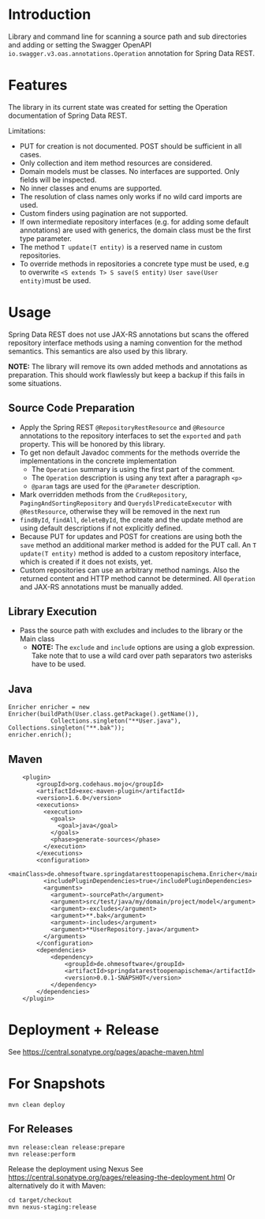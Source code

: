 # Introduction

Library and command line for scanning a source path and sub directories and adding or
setting the Swagger OpenAPI `io.swagger.v3.oas.annotations.Operation` annotation for Spring Data REST.

# Features

The library in its current state was created for setting the Operation documentation of Spring Data REST.

Limitations:

* PUT for creation is not documented. POST should be sufficient in all cases.
* Only collection and item method resources are considered.
* Domain models must be classes. No interfaces are supported. Only fields will be inspected.
* No inner classes and enums are supported.
* The resolution of class names only works if no wild card imports are used.
* Custom finders using pagination are not supported.
* If own intermediate repository interfaces (e.g. for adding some default annotations) are used with generics, the domain 
class must be the first type parameter.  
* The method `T update(T entity)` is a reserved name in custom repositories.
* To override methods in repositories a concrete type must be used, 
e.g to overwrite `<S extends T> S save(S entity)` `User save(User entity)`must be used.

# Usage

Spring Data REST does not use JAX-RS annotations but scans the offered repository interface methods using a naming convention for the method semantics.
This semantics are also used by this library. 

__NOTE:__ The library will remove its own added methods and annotations as preparation. This should work flawlessly but keep 
a backup if this fails in some situations. 
 
## Source Code Preparation

* Apply the Spring REST `@RepositoryRestResource` and `@Resource` annotations to the repository interfaces to set the `exported` 
and `path` property. This will be honored by this library.
* To get non default Javadoc comments for the methods override the implementations in the concrete implementation 
  * The `Operation` summary is using the first part of the comment.
  * The `Operation` description is using any text after a paragraph `<p>`
  * `@param` tags are used for the `@Parameter` description.
* Mark overridden methods from the `CrudRepository`, `PagingAndSortingRepository` and `QuerydslPredicateExecutor` with 
  `@RestResource`, otherwise they will be removed in the next run 
* `findById`, `findAll`, `deleteById`, the create and the update method are using default descriptions if not explicitly defined.
* Because PUT for updates and POST for creations are using both the `save` method an additional marker method 
is added for the PUT call. An `T update(T entity)` method is added to a custom repository interface, which is created if it does not exists, yet.
* Custom repositories can use an arbitrary method namings. Also the returned content and HTTP method cannot be determined. All `Operation`
and JAX-RS annotations must be manually added.

## Library Execution

* Pass the source path with excludes and includes to the library or the Main class
   * __NOTE:__ The `exclude` and `include` options are using a glob expression. Take note that to use a wild card over path 
separators two asterisks have to be used. 

## Java

```
Enricher enricher = new Enricher(buildPath(User.class.getPackage().getName()),
            Collections.singleton("**User.java"), Collections.singleton("**.bak"));
enricher.enrich();
```

## Maven

```
    <plugin>
        <groupId>org.codehaus.mojo</groupId>
        <artifactId>exec-maven-plugin</artifactId>
        <version>1.6.0</version>
        <executions>
          <execution>
            <goals>
              <goal>java</goal>
            </goals>
            <phase>generate-sources</phase>
          </execution>
        </executions>
        <configuration>
          <mainClass>de.ohmesoftware.springdataresttoopenapischema.Enricher</mainClass>
          <includePluginDependencies>true</includePluginDependencies>
          <arguments>
            <argument>-sourcePath</argument>
            <argument>src/test/java/my/domain/project/model</argument>
            <argument>-excludes</argument>
            <argument>**.bak</argument>
            <argument>-includes</argument>
            <argument>**UserRepository.java</argument>
          </arguments>
        </configuration>
        <dependencies>
            <dependency>
                <groupId>de.ohmesoftware</groupId>
                <artifactId>springdataresttoopenapischema</artifactId>
                <version>0.0.1-SNAPSHOT</version>
            </dependency>
        </dependencies>
    </plugin>
```

# Deployment + Release

See https://central.sonatype.org/pages/apache-maven.html


# For Snapshots

    mvn clean deploy

## For Releases

```
mvn release:clean release:prepare
mvn release:perform
```

Release the deployment using Nexus See https://central.sonatype.org/pages/releasing-the-deployment.html
Or alternatively do it with Maven:

```
cd target/checkout
mvn nexus-staging:release
```

